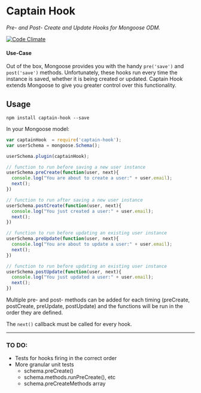 Captain Hook
============

*Pre- and Post- Create and Update Hooks for Mongoose ODM.*

[![Code Climate](https://codeclimate.com/github/nathanhackley/captain-hook/badges/gpa.svg)](https://codeclimate.com/github/nathanhackley/captain-hook)

#### Use-Case
Out of the box, Mongoose provides you with the handy `pre('save')` and `post('save')` methods. Unfortunately, these hooks run every time the instance is saved, whether it is being created or updated. Captain Hook extends Mongoose to give you greater control over this functionality.

## Usage

`npm install captain-hook --save`

In your Mongoose model:
```js
var captainHook  = require('captain-hook');
var userSchema = mongoose.Schema();

userSchema.plugin(captainHook);

// function to run before saving a new user instance
userSchema.preCreate(function(user, next){
  console.log("You are about to create a user:" + user.email);
  next();
})

// function to run after saving a new user instance
userSchema.postCreate(function(user, next){
  console.log("You just created a user:" + user.email);
  next();
})

// function to run before updating an existing user instance
userSchema.preUpdate(function(user, next){
  console.log("You are about to update a user:" + user.email);
  next();
})

// function to run before updating an existing user instance
userSchema.postUpdate(function(user, next){
  console.log("You just updated a user:" + user.email);
  next();
})

```

Multiple pre- and post- methods can be added for each timing (preCreate, postCreate, preUpdate, postUpdate) and the functions will be run in the order they are defined.

The `next()` callback must be called for every hook.

-------------------

### TO DO:
- Tests for hooks firing in the correct order
- More granular unit tests
    - schema.preCreate()
    - schema.methods.runPreCreate(), etc
    - schema.preCreateMethods array
